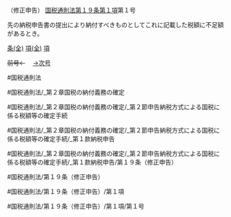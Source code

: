 （修正申告）
[国税通則法第１９条第１項](国税通則法＿＿＿＿＿第１９条第１項)第１号

先の納税申告書の提出により納付すべきものとしてこれに記載した税額に不足額があるとき。

[条(全)](国税通則法＿＿＿＿＿第１９条_.md)    [項(全)](国税通則法＿＿＿＿＿第１９条第１項_.md)    [項](国税通則法＿＿＿＿＿第１９条第１項.md)

~~前号←~~　  [→次号](国税通則法＿＿＿＿＿第１９条第１項第２号.md)

#国税通則法

#国税通則法/_第２章国税の納付義務の確定

#国税通則法/_第２章国税の納付義務の確定/_第２節申告納税方式による国税に係る税額等の確定手続

#国税通則法/_第２章国税の納付義務の確定/_第２節申告納税方式による国税に係る税額等の確定手続/_第１款納税申告

#国税通則法/_第２章国税の納付義務の確定/_第２節申告納税方式による国税に係る税額等の確定手続/_第１款納税申告/第１９条（修正申告）

#国税通則法/第１９条（修正申告）

#国税通則法/第１９条（修正申告）/第１項

#国税通則法/第１９条（修正申告）/第１項/第１号

